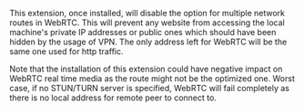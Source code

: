 This extension, once installed, will disable the option for multiple network routes in WebRTC. This will prevent any website from accessing the local machine's private IP addresses or public ones which should have been hidden by the usage of VPN. The only address left for WebRTC will be the same one used for http traffic.

Note that the installation of this extension could have negative impact on WebRTC real time media as the route might not be the optimized one. Worst case, if no STUN/TURN server is specified, WebRTC will fail completely as there is no local address for remote peer to connect to.

